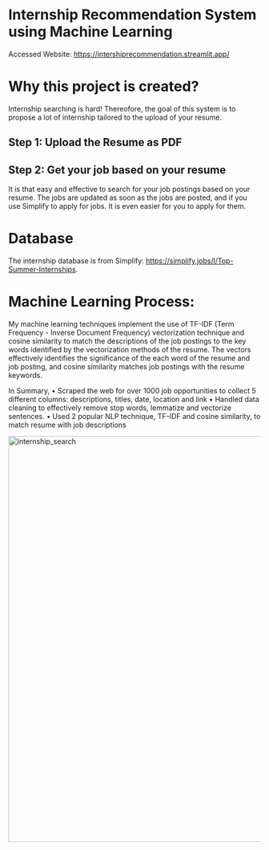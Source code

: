 # Internship Recommendation System using Machine Learning

Accessed Website: https://intershiprecommendation.streamlit.app/

# Why this project is created? 
Internship searching is hard! Thereofore, the goal of this system is to propose a lot of internship tailored to the upload of your resume.

## Step 1: Upload the Resume as PDF 
## Step 2: Get your job based on your resume 
It is that easy and effective to search for your job postings based on your resume. The jobs are updated as soon as the jobs are posted, and if you use Simplify to apply for jobs. It is even easier for you to apply for them.

# Database
The internship database is from Simplify: https://simplify.jobs/l/Top-Summer-Internships. 

# Machine Learning Process:
My machine learning techniques implement the use of TF-IDF (Term Frequency - Inverse Document Frequency) vectorization technique and cosine similarity to match the descriptions of the job postings to the key words identified by the vectorization methods of the resume. The vectors effectively identifies the significance of the each word of the resume and job posting, and cosine similarity matches job postings with the resume keywords. 

In Summary,
• Scraped the web for over 1000 job opportunities to collect 5 different columns: descriptions, titles, date, location and link
• Handled data cleaning to effectively remove stop words, lemmatize and vectorize sentences.
• Used 2 popular NLP technique, TF-IDF and cosine similarity, to match resume with job descriptions



<img width="809" alt="internship_search" src="https://github.com/BrianTruong23/job_recommendation/assets/40693511/0f57a12c-0acd-4081-8da5-a0d6147b2341">
